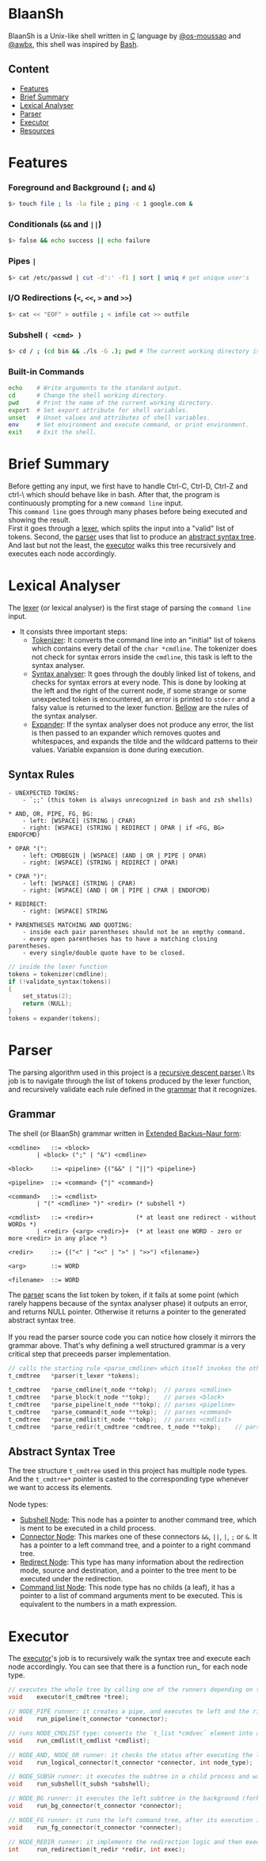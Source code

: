 # BlaanSh
BlaanSh is a Unix-like shell written in [C](https://en.wikipedia.org/wiki/C_(programming_language)) language by [@os-moussao](https://github.com/os-moussao) and [@awbx](https://github.com/awbx), this shell was inspired by [Bash](https://en.wikipedia.org/wiki/Bash_(Unix_shell)).
## Content
- [Features](#features)
- [Brief Summary](#brief-summary) 
- [Lexical Analyser](#lexical-analyser)
- [Parser](#parser)
- [Executor](#executor)
- [Resources](#resources)

# Features
### Foreground and Background (`;` and `&`)
```bash
$> touch file ; ls -la file ; ping -c 1 google.com &
```

### Conditionals (`&&` and `||`)
```bash
$> false && echo success || echo failure
```

### Pipes `|` 
```bash
$> cat /etc/passwd | cut -d':' -f1 | sort | uniq # get unique user's
```

### I/O Redirections (`<`, `<<`, `>` and `>>`)
```bash
$> cat << "EOF" > outfile ; < infile cat >> outfile
```

### Subshell `( <cmd> )`
```bash
$> cd / ; (cd bin && ./ls -G .); pwd # The current working directory is still `/`
```

### Built-in Commands
```bash
echo	# Write arguments to the standard output.
cd		# Change the shell working directory.
pwd 	# Print the name of the current working directory.
export 	# Set export attribute for shell variables.
unset 	# Unset values and attributes of shell variables.
env 	# Set environment and execute command, or print environment.
exit	# Exit the shell.
```

# Brief Summary
Before getting any input, we first have to handle Ctrl-C, Ctrl-D, Ctrl-Z and ctrl-\ which should behave like in bash. After that, the program is continuously prompting for a new `command line` input.\
This `command line` goes through many phases before being executed and showing the result.\
First it goes through a [lexer](/src/tokenizer/lexer.c), which splits the input into a "valid" list of tokens. Second, the [parser](/src/parser/parser.c) uses that list to produce an [abstract syntax tree](https://en.wikipedia.org/wiki/Abstract_syntax_tree). And last but not the least, the [executor](/src/executor/executor.c) walks this tree recursively and executes each node accordingly.

# Lexical Analyser
The [lexer](https://en.wikipedia.org/wiki/Lexical_analysis#:~:text=A%20program%20that%20performs%20lexical,web%20pages%2C%20and%20so%20forth.) (or lexical analyser) is the first stage of parsing the `command line` input.
- It consists three important steps:
	- [Tokenizer](/src/tokenizer/tokenizer.c#L89): It converts the command line into an "initial" list of tokens which contains every detail of the `char *cmdline`. The tokenizer does not check for syntax errors inside the `cmdline`, this task is left to the syntax analyser.
	- [Syntax analyser](/src/syntax_analyser/syntax_analyser.c#L106): It goes through the doubly linked list of tokens, and checks for syntax errors at every node. This is done by looking at the left and the right of the current node, if some strange or some unexpected token is encountered, an error is printed to `stderr` and a falsy value is returned to the lexer function. [Bellow](#syntax-rules) are the rules of the syntax analyser.
	- [Expander](/src/expander/expander.c#L15): If the syntax analyser does not produce any error, the list is then passed to an expander which removes quotes and whitespaces, and expands the tilde and the wildcard patterns to their values. Variable expansion is done during execution.

## Syntax Rules
````
- UNEXPECTED TOKENS:
	- `;;' (this token is always unrecognized in bash and zsh shells)

* AND, OR, PIPE, FG, BG:
	- left: [WSPACE] (STRING | CPAR)
	- right: [WSPACE] (STRING | REDIRECT | OPAR | if <FG, BG> ENDOFCMD)

* OPAR "(":
	- left: CMDBEGIN | [WSPACE] (AND | OR | PIPE | OPAR)
	- right: [WSPACE] (STRING | REDIRECT | OPAR)

* CPAR ")":
	- left: [WSPACE] (STRING | CPAR)
	- right: [WSPACE] (AND | OR | PIPE | CPAR | ENDOFCMD)

* REDIRECT:
	- right: [WSPACE] STRING

* PARENTHESES MATCHING AND QUOTING:
	- inside each pair parentheses should not be an empthy command.
	- every open parentheses has to have a matching closing parentheses.
	- every single/double quote have to be closed.
````
```c
// inside the lexer function
tokens = tokenizer(cmdline);
if (!validate_syntax(tokens))
{
	set_status(2);
	return (NULL);
}
tokens = expander(tokens);
```
# Parser
The parsing algorithm used in this project is a [recursive descent parser](https://en.wikipedia.org/wiki/Recursive_descent_parser#:~:text=In%20computer%20science%2C%20a%20recursive,the%20nonterminals%20of%20the%20grammar.).\
Its job is to navigate through the list of tokens produced by the lexer function, and recursively validate each rule defined in the [grammar](#grammar) that it recognizes.

## Grammar
The shell (or BlaanSh) grammar written in [Extended Backus–Naur form](https://en.wikipedia.org/wiki/Extended_Backus%E2%80%93Naur_form):

```
<cmdline>	::= <block>
		| <block> (";" | "&") <cmdline>

<block>		::= <pipeline> {("&&" | "||") <pipeline>}

<pipeline>	::= <command> {"|" <command>}

<command>	::= <cmdlist>
		| "(" <cmdline> ")" <redir>	(* subshell *)

<cmdlist>	::= <redir>+			(* at least one redirect - without WORDs *)
		| <redir> {<arg> <redir>}+	(* at least one WORD - zero or more <redir> in any place *)

<redir>		::= {("<" | "<<" | ">" | ">>") <filename>}

<arg>		::= WORD

<filename>	::= WORD
```

The [parser](/src/parser) scans the list token by token, if it fails at some point (which rarely happens because of the syntax analyser phase) it outputs an error, and returns NULL pointer. Otherwise it returns a pointer to the generated abstract syntax tree.\
\
If you read the parser source code you can notice how closely it mirrors the grammar above. That's why defining a well structured grammar is a very critical step that preceeds parser implementation.

```c
// calls the starting rule <parse_cmdline> which itself invokes the other rules
t_cmdtree	*parser(t_lexer *tokens);

t_cmdtree	*parse_cmdline(t_node **tokp);	// parses <cmdline>
t_cmdtree	*parse_block(t_node **tokp);	// parses <block>
t_cmdtree	*parse_pipeline(t_node **tokp);	// parses <pipeline>
t_cmdtree	*parse_command(t_node **tokp);	// parses <command>
t_cmdtree	*parse_cmdlist(t_node **tokp);	// parses <cmdlist>
t_cmdtree	*parse_redir(t_cmdtree *cmdtree, t_node **tokp);	// parses <redir>
```
## Abstract Syntax Tree
The tree structure `t_cmdtree` used in this project has multiple node types. And the `t_cmdtree*` pointer is casted to the corresponding type whenever we want to access its elements.\
\
Node types:
- [Subshell Node](/include/parser.h#L33): This node has a pointer to another command tree, which is ment to be executed in a child process.
- [Connector Node](/include/parser.h#L39): This markes one of these connectors `&&`, `||`, `|`, `;` or `&`. It has a pointer to a left command tree, and a pointer to a right command tree.
- [Redirect Node](/include/parser.h#L52): This type has many information about the redirection mode, source and destination, and a pointer to the tree ment to be executed under the redirection.
- [Command list Node](/include/parser.h#L46): This node type has no childs (a leaf), it has a pointer to a list of command arguments ment to be executed. This is equivalent to the numbers in a math expression.
# Executor
The [executor](/src/executor/executor.c#L15)'s job is to recursively walk the syntax tree and execute each node accordingly. You can see that there is a function run_ for each node type.
```c
// executes the whole tree by calling one of the runners depending on the node_type.
void	executor(t_cmdtree *tree);

// NODE_PIPE runner: it creates a pipe, and executes te left and the right trees.
void	run_pipeline(t_connector *connector);

// runs NODE_CMDLIST type: converts the `t_list *cmdvec` element into a char ** array and executes the array in a child process by calling execve.
void	run_cmdlist(t_cmdlist *cmdlist);

// NODE_AND, NODE_OR runner: it checks the status after executing the left tree, and decides whether or not to execute the right tree.
void	run_logical_connector(t_connector *connector, int node_type);

// NODE_SUBSH runner: it executes the subtree in a child process and waits for it
void	run_subshell(t_subsh *subshell);

// NODE_BG runner: it executes the left subtree in the background (forking without waiting for the child) and executes the right tree right away (if it exists)
void	run_bg_connector(t_connector *connector);

// NODE_FG runner: it runs the left command tree, after its execution is finished, it executes the right tree (if it exists)
void	run_fg_connector(t_connector *connecter);

// NODE_REDIR runner: it implements the redirection logic and then executes the subtree
int		run_redirection(t_redir	*redir, int exec);
```